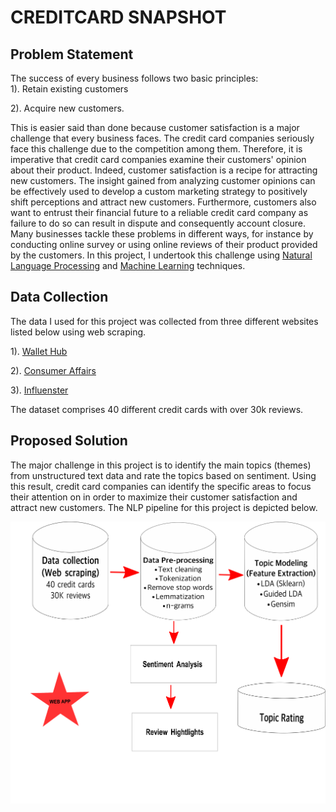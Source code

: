 # CREDITCARD SNAPSHOT

## Problem Statement
The success of every business follows two basic principles:  
1). Retain existing customers

2).  Acquire new customers.

This is easier said than done because customer satisfaction is a major challenge that every business faces.  The credit card companies seriously face this challenge due to the competition among them. Therefore, it is imperative that credit card companies examine their customers' opinion about their product. Indeed, customer satisfaction is a recipe for attracting new customers.  The insight gained from analyzing customer opinions  can be effectively used to  develop a custom marketing strategy to positively shift perceptions and attract new customers.   Furthermore, customers also want to entrust their financial future to a reliable credit card company as failure to do so can result in dispute and consequently account closure.  Many businesses tackle these problems in different ways, for instance by conducting online survey or using online reviews of their product provided by the customers. In this project, I undertook this challenge using [Natural Language Processing](https://en.wikipedia.org/wiki/Natural_language_processing) and [Machine Learning](https://en.wikipedia.org/wiki/Machine_learning) techniques.

## Data Collection
The data I used for this project was collected from three different websites listed below using web scraping.

1). [Wallet Hub](https://wallethub.com)

2). [Consumer Affairs](https://www.consumeraffairs.com)

3). [Influenster](https://www.influenster.com)

The dataset comprises 40 different credit cards with over 30k reviews.

## Proposed Solution

The major challenge in this project is to identify the main topics (themes) from unstructured text data and rate the topics based on sentiment. Using this result, credit card companies can identify the specific areas to focus their attention on in order to maximize their customer satisfaction and attract new customers. The NLP pipeline for this project is depicted below.

![NLP pipeline](image/pipepline.png)
